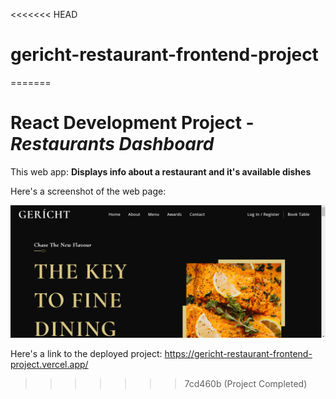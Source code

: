 <<<<<<< HEAD
# gericht-restaurant-frontend-project
=======
# React Development Project - _Restaurants Dashboard_

This web app: **Displays info about a restaurant and it's available dishes**

Here's a screenshot of the web page:

![](gerich-restaurant.png)

Here's a link to the deployed project: https://gericht-restaurant-frontend-project.vercel.app/
>>>>>>> 7cd460b (Project Completed)
